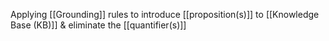 Applying [[Grounding]] rules to introduce [[proposition(s)]] to [[Knowledge Base (KB)]] & eliminate the [[quantifier(s)]]